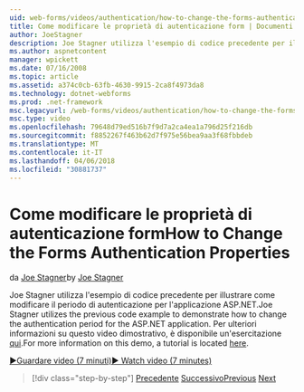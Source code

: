 ```yaml
---
uid: web-forms/videos/authentication/how-to-change-the-forms-authentication-properties
title: Come modificare le proprietà di autenticazione form | Documenti Microsoft
author: JoeStagner
description: Joe Stagner utilizza l'esempio di codice precedente per illustrare come modificare il periodo di autenticazione per l'applicazione ASP.NET. Per ulteriori informazioni sulla posizione...
ms.author: aspnetcontent
manager: wpickett
ms.date: 07/16/2008
ms.topic: article
ms.assetid: a374c0cb-63fb-4630-9915-2ca8f4973da8
ms.technology: dotnet-webforms
ms.prod: .net-framework
msc.legacyurl: /web-forms/videos/authentication/how-to-change-the-forms-authentication-properties
msc.type: video
ms.openlocfilehash: 79648d79ed516b7f9d7a2ca4ea1a796d25f216db
ms.sourcegitcommit: f8852267f463b62d7f975e56bea9aa3f68fbbdeb
ms.translationtype: MT
ms.contentlocale: it-IT
ms.lasthandoff: 04/06/2018
ms.locfileid: "30881737"
---
```

<a name="how-to-change-the-forms-authentication-properties"></a><span data-ttu-id="95b0f-104">Come modificare le proprietà di autenticazione form</span><span class="sxs-lookup"><span data-stu-id="95b0f-104">How to Change the Forms Authentication Properties</span></span>
====================
<span data-ttu-id="95b0f-105">da [Joe Stagner](https://github.com/JoeStagner)</span><span class="sxs-lookup"><span data-stu-id="95b0f-105">by [Joe Stagner](https://github.com/JoeStagner)</span></span>

<span data-ttu-id="95b0f-106">Joe Stagner utilizza l'esempio di codice precedente per illustrare come modificare il periodo di autenticazione per l'applicazione ASP.NET.</span><span class="sxs-lookup"><span data-stu-id="95b0f-106">Joe Stagner utilizes the previous code example to demonstrate how to change the authentication period for the ASP.NET application.</span></span> <span data-ttu-id="95b0f-107">Per ulteriori informazioni su questo video dimostrativo, è disponibile un'esercitazione [qui](../../overview/older-versions-security/introduction/forms-authentication-configuration-and-advanced-topics-vb.md).</span><span class="sxs-lookup"><span data-stu-id="95b0f-107">For more information on this demo, a tutorial is located [here](../../overview/older-versions-security/introduction/forms-authentication-configuration-and-advanced-topics-vb.md).</span></span>

[<span data-ttu-id="95b0f-108">&#9654;Guardare video (7 minuti)</span><span class="sxs-lookup"><span data-stu-id="95b0f-108">&#9654; Watch video (7 minutes)</span></span>](https://channel9.msdn.com/Blogs/ASP-NET-Site-Videos/how-to-change-the-forms-authentication-properties)

> [!div class="step-by-step"]
> <span data-ttu-id="95b0f-109">[Precedente](using-basic-forms-authentication-in-aspnet.md)
> [Successivo](how-to-setup-and-use-cookie-less-authentication-in-an-aspnet-application.md)</span><span class="sxs-lookup"><span data-stu-id="95b0f-109">[Previous](using-basic-forms-authentication-in-aspnet.md)
[Next](how-to-setup-and-use-cookie-less-authentication-in-an-aspnet-application.md)</span></span>
